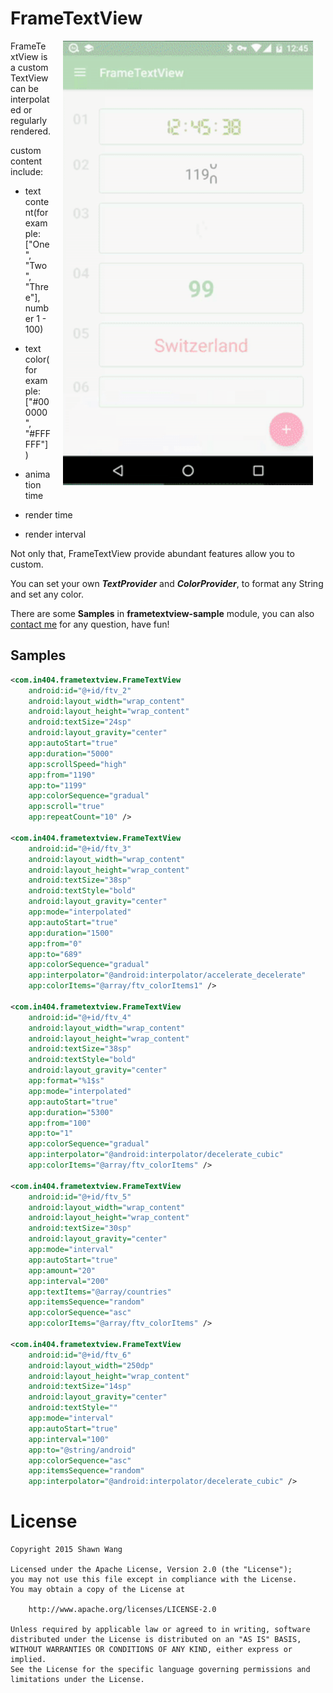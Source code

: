 # FrameTextView

<img src="screenshots/frametextview.gif" width="400" align="right" hspace="20">

FrameTextView is a custom TextView can be interpolated or regularly rendered.  


custom content include:

+ text content(for example: ["One", "Two", "Three"], number 1 - 100)

+ text color(for example: ["#000000", "#FFFFFF"])

+ animation time

+ render time

+ render interval


Not only that, FrameTextView provide abundant features allow you to custom.

You can set your own ***TextProvider*** and ***ColorProvider***, to format any String and set any color.

There are some **Samples** in **frametextview-sample** module, you can also [contact me](http://effmx.com/contact/) for any question, have fun!



## Samples

```xml
<com.in404.frametextview.FrameTextView
    android:id="@+id/ftv_2"
    android:layout_width="wrap_content"
    android:layout_height="wrap_content"
    android:textSize="24sp"
    android:layout_gravity="center"
    app:autoStart="true"
    app:duration="5000"
    app:scrollSpeed="high"
    app:from="1190"
    app:to="1199"
    app:colorSequence="gradual"
    app:scroll="true"
    app:repeatCount="10" />

<com.in404.frametextview.FrameTextView
    android:id="@+id/ftv_3"
    android:layout_width="wrap_content"
    android:layout_height="wrap_content"
    android:textSize="38sp"
    android:textStyle="bold"
    android:layout_gravity="center"
    app:mode="interpolated"
    app:autoStart="true"
    app:duration="1500"
    app:from="0"
    app:to="689"
    app:colorSequence="gradual"
    app:interpolator="@android:interpolator/accelerate_decelerate"
    app:colorItems="@array/ftv_colorItems1" />

<com.in404.frametextview.FrameTextView
    android:id="@+id/ftv_4"
    android:layout_width="wrap_content"
    android:layout_height="wrap_content"
    android:textSize="38sp"
    android:textStyle="bold"
    android:layout_gravity="center"
    app:format="%1$s"
    app:mode="interpolated"
    app:autoStart="true"
    app:duration="5300"
    app:from="100"
    app:to="1"
    app:colorSequence="gradual"
    app:interpolator="@android:interpolator/decelerate_cubic"
    app:colorItems="@array/ftv_colorItems" />

<com.in404.frametextview.FrameTextView
    android:id="@+id/ftv_5"
    android:layout_width="wrap_content"
    android:layout_height="wrap_content"
    android:textSize="30sp"
    android:layout_gravity="center"
    app:mode="interval"
    app:autoStart="true"
    app:amount="20"
    app:interval="200"
    app:textItems="@array/countries"
    app:itemsSequence="random"
    app:colorSequence="asc"
    app:colorItems="@array/ftv_colorItems" />

<com.in404.frametextview.FrameTextView
    android:id="@+id/ftv_6"
    android:layout_width="250dp"
    android:layout_height="wrap_content"
    android:textSize="14sp"
    android:layout_gravity="center"
    android:textStyle=""
    app:mode="interval"
    app:autoStart="true"
    app:interval="100"
    app:to="@string/android"
    app:colorSequence="asc"
    app:itemsSequence="random"
    app:interpolator="@android:interpolator/decelerate_cubic" />
```


# License

```
Copyright 2015 Shawn Wang

Licensed under the Apache License, Version 2.0 (the "License");
you may not use this file except in compliance with the License.
You may obtain a copy of the License at

    http://www.apache.org/licenses/LICENSE-2.0

Unless required by applicable law or agreed to in writing, software
distributed under the License is distributed on an "AS IS" BASIS,
WITHOUT WARRANTIES OR CONDITIONS OF ANY KIND, either express or implied.
See the License for the specific language governing permissions and
limitations under the License.
```
